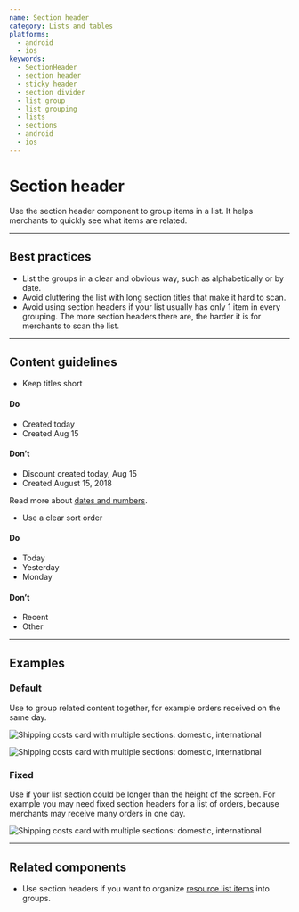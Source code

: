 ```yaml
---
name: Section header
category: Lists and tables
platforms:
  - android
  - ios
keywords:
  - SectionHeader
  - section header
  - sticky header
  - section divider
  - list group
  - list grouping
  - lists
  - sections
  - android
  - ios
---
```


# Section header

Use the section header component to group items in a list. It helps merchants to quickly see what items are related.

---

## Best practices

- List the groups in a clear and obvious way, such as alphabetically or by date.
- Avoid cluttering the list with long section titles that make it hard to scan.
- Avoid using section headers if your list usually has only 1 item in every grouping. The more section headers there are, the harder it is for merchants to scan the list.

---

## Content guidelines

- Keep titles short

<!-- usagelist -->

#### Do

- Created today
- Created Aug 15

#### Don’t

- Discount created today, Aug 15
- Created August 15, 2018

<!-- end -->

Read more about [dates and numbers](/content/grammar-and-mechanics#section-dates-numbers-and-addresses).

- Use a clear sort order

<!-- usagelist -->

#### Do

- Today
- Yesterday
- Monday

#### Don’t

- Recent
- Other

<!-- end -->

---

## Examples

### Default

Use to group related content together, for example orders received on the same day.

<!-- content-for: android -->

![Shipping costs card with multiple sections: domestic, international](components/SectionHeader/android/default.png)

<!-- /content-for -->

<!-- content-for: ios -->

![Shipping costs card with multiple sections: domestic, international](components/SectionHeader/ios/default.png)

<!-- /content-for -->

### Fixed

<!-- example-for: ios -->

Use if your list section could be longer than the height of the screen. For example you may need fixed section headers for a list of orders, because merchants may receive many orders in one day.

![Shipping costs card with multiple sections: domestic, international](components/SectionHeader/ios/fixed.png)

---

## Related components

- Use section headers if you want to organize [resource list items](/components/lists-and-tables/resource-list) into groups.

